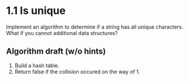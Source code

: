 # 1.1 Is unique
Implement an algorithm to determine if a string has all unique characters. What if you cannot additional data structures?

## Algorithm draft (w/o hints)
1. Build a hash table.
2. Return false if the collision occured on the way of 1.
